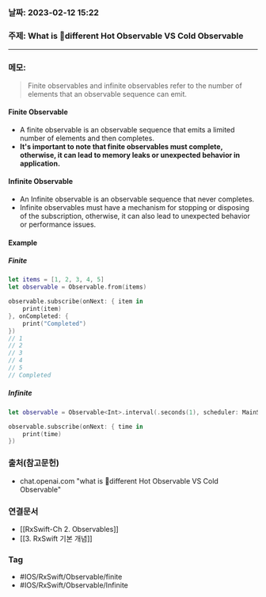 ### 날짜: 2023-02-12 15:22

### 주제: What is different Hot Observable VS Cold Observable
---
### 메모: 
> Finite observables and infinite observables refer to the number of elements that an observable sequence can emit.
#### Finite Observable
- A finite observable is an observable sequence that emits a limited number of elements and then completes. 
- **It's important to note that finite observables must complete, otherwise, it can lead to memory leaks or unexpected behavior in application.** 
#### Infinite Observable
- An Infinite observable is an observable sequence that never completes. 
- Infinite observables must have a mechanism for stopping or disposing of the subscription, otherwise, it can also lead to unexpected behavior or performance issues.
#### Example
##### Finite 
~~~ swift 
let items = [1, 2, 3, 4, 5]
let observable = Observable.from(items)

observable.subscribe(onNext: { item in
    print(item)
}, onCompleted: {
    print("Completed")
})
// 1 
// 2 
// 3 
// 4 
// 5 
// Completed 
~~~
##### Infinite
~~~ Swift 
let observable = Observable<Int>.interval(.seconds(1), scheduler: MainScheduler.instance)

observable.subscribe(onNext: { time in
    print(time)
})
~~~
### 출처(참고문헌) 
- chat.openai.com "what is different Hot Observable VS Cold Observable"

### 연결문서 
- [[RxSwift-Ch 2. Observables]]
- [[3. RxSwift 기본 개념]]

### Tag
- #IOS/RxSwift/Observable/finite 
- #IOS/RxSwift/Observable/Infinite